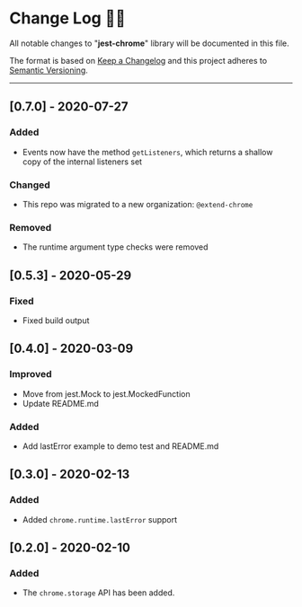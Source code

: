 # **Change Log** 📜📝

All notable changes to "**jest-chrome**" library will be
documented in this file.

The format is based on
[Keep a Changelog](https://keepachangelog.com/en/1.0.0/) and this
project adheres to
[Semantic Versioning](https://semver.org/spec/v2.0.0.html).

---

## [**0.7.0**] - 2020-07-27

### Added

- Events now have the method `getListeners`, which returns a
  shallow copy of the internal listeners set

### Changed

- This repo was migrated to a new organization: `@extend-chrome`

### Removed

- The runtime argument type checks were removed

## [**0.5.3**] - 2020-05-29

### Fixed

- Fixed build output

## [**0.4.0**] - 2020-03-09

### Improved

- Move from jest.Mock to jest.MockedFunction
- Update README.md

### Added

- Add lastError example to demo test and README.md

## [**0.3.0**] - 2020-02-13

### Added

- Added `chrome.runtime.lastError` support

## [**0.2.0**] - 2020-02-10

### Added

- The `chrome.storage` API has been added.

